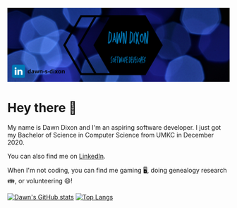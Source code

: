 ![Header](https://github.com/md56n/md56n/blob/main/Dawn%20Dixon.png)


# Hey there 👋

My name is Dawn Dixon and I'm an aspiring software developer. I just got my Bachelor of Science in Computer Science from UMKC in December 2020.

You can also find me on [LinkedIn](https://www.linkedin.com/in/dawn-s-dixon).

When I'm not coding, you can find me gaming 🖥️, doing genealogy research 👪, or volunteering 😄!

[![Dawn's GitHub stats](https://github-readme-stats.vercel.app/api?username=md56n&hide=prs,issues,contribs&show_icons=true&theme=algolia)](https://github.com/md56n/github-readme-stats)
[![Top Langs](https://github-readme-stats.vercel.app/api/top-langs/?username=md56n)](https://github.com/md56n/github-readme-stats)

<!--
Here are some ideas to get you started:

- 🔭 I’m currently working on ...
- 👯 I’m looking to collaborate on ...
- 📫 How to reach me: ...
-->
